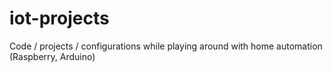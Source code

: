 # iot-projects
Code / projects / configurations while playing around with home automation (Raspberry, Arduino)
